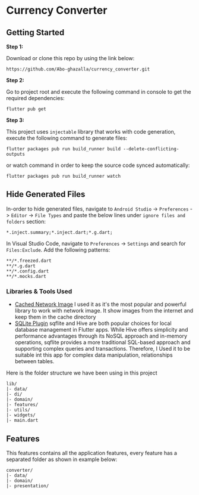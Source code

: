 # Currency Converter


## Getting Started


**Step 1:**

Download or clone this repo by using the link below:

```
https://github.com/Abo-ghazalla/currency_converter.git
```

**Step 2:**

Go to project root and execute the following command in console to get the required dependencies: 

```
flutter pub get 
```

**Step 3:**

This project uses `injectable` library that works with code generation, execute the following command to generate files:

```
flutter packages pub run build_runner build --delete-conflicting-outputs
```

or watch command in order to keep the source code synced automatically:

```
flutter packages pub run build_runner watch
```

## Hide Generated Files

In-order to hide generated files, navigate to `Android Studio` -> `Preferences` -> `Editor` -> `File Types` and paste the below lines under `ignore files and folders` section:

```
*.inject.summary;*.inject.dart;*.g.dart;
```

In Visual Studio Code, navigate to `Preferences` -> `Settings` and search for `Files:Exclude`. Add the following patterns:
```
**/*.freezed.dart
**/*.g.dart
**/*.config.dart
**/*.mocks.dart
```

### Libraries & Tools Used

* [Cached Network Image](https://pub.dev/packages/cached_network_image)
   I used it as it's the most popular and powerful library to work with network image. It show images from the internet and keep them in the cache directory
* [SQLite Plugin](https://pub.dev/packages/sqflite)
   sqflite and Hive are both popular choices for local database management in Flutter apps. While Hive offers simplicity and performance advantages through its NoSQL approach and in-memory operations, sqflite provides a more 
   traditional SQL-based approach and supporting complex queries and transactions. Therefore, I Used it to be suitable int this app for complex data manipulation, relationships between tables.



Here is the folder structure we have been using in this project

```
lib/
|- data/
|- di/
|- domain/
|- features/
|- utils/
|- widgets/
|- main.dart
```

## Features

This features contains all the application features, every feature has a separated folder as shown in example below:

```
converter/
|- data/
|- domain/
|- presentation/

```
  
